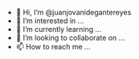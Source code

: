 - 👋 Hi, I’m @juanjovanidegantereyes
- 👀 I’m interested in ...
- 🌱 I’m currently learning ...
- 💞️ I’m looking to collaborate on ...
- 📫 How to reach me ...

<!---
juanjovani/juanjovani is a ✨ special ✨ repository because its `README.md` (this file) appears on your GitHub profile.
You can click the Preview link to take a look at your changes.
--->
